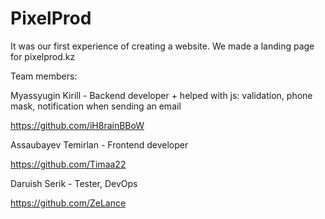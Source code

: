 # PixelProd
It was our first experience of creating a website. We made a landing page for pixelprod.kz

Team members:

Myassyugin Kirill - Backend developer + helped with js: validation, phone mask, notification when sending an email

https://github.com/iH8rainBBoW

Assaubayev Temirlan - Frontend developer

https://github.com/Timaa22

Daruish Serik - Tester, DevOps

https://github.com/ZeLance
